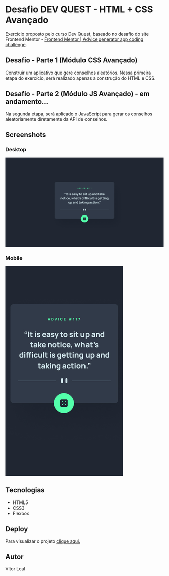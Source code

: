 # Desafio DEV QUEST - HTML + CSS Avançado

Exercício proposto pelo curso Dev Quest, baseado no desafio do site Frontend Mentor - [Frontend Mentor | Advice generator app coding challenge](https://www.frontendmentor.io/challenges/advice-generator-app-QdUG-13db). 

## Desafio - Parte 1 (Módulo CSS Avançado)

Construir um aplicativo que gere conselhos aleatórios. Nessa primeira etapa do exercício, será realizado apenas a construção do HTML e CSS.

## Desafio - Parte 2 (Módulo JS Avançado) - em andamento...

Na segunda etapa, será aplicado o JavaScript para gerar os conselhos aleatoriamente diretamente da API de conselhos.

## Screenshots

### Desktop
![Desktop](./design/desktop-design.jpg)

### Mobile
![Mobile](./design/mobile-design.jpg)

## Tecnologias

- HTML5
- CSS3
- Flexbox

## Deploy

Para visualizar o projeto [clique aqui.](https://vitor-leal.github.io/gerador-de-conselhos/)

## Autor

Vítor Leal